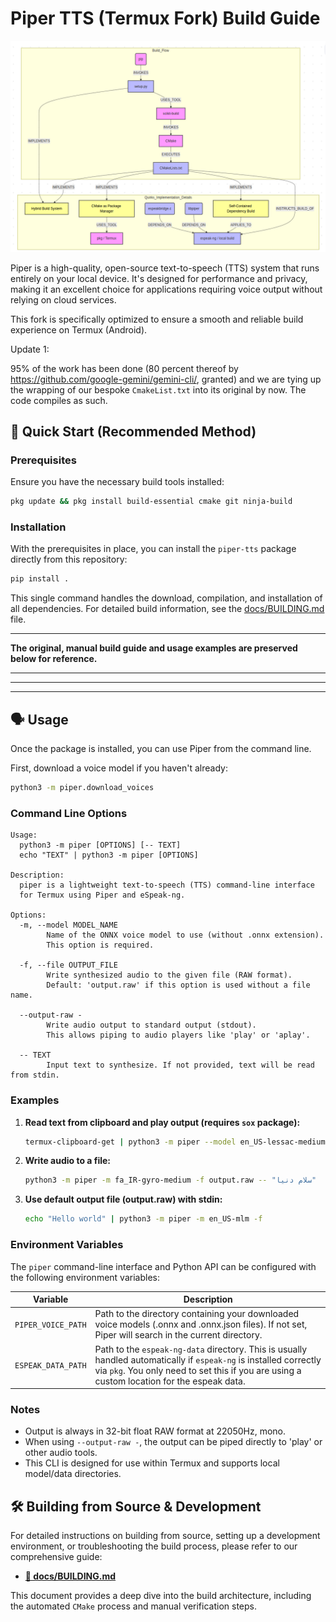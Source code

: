 # Piper TTS (Termux Fork) Build Guide

![Build Architecture](Architecture_materials/Mermaid%20Piper%2002.png)

Piper is a high-quality, open-source text-to-speech (TTS) system that runs entirely on your local device. It's designed for performance and privacy, making it an excellent choice for applications requiring voice output without relying on cloud services.

This fork is specifically optimized to ensure a smooth and reliable build experience on Termux (Android).

Update 1: 

95% of the work has been done (80 percent thereof by https://github.com/google-gemini/gemini-cli/, granted) and we are tying up the wrapping of our bespoke `CmakeList.txt` into its original by now. The code compiles as such. 


## 🚀 Quick Start (Recommended Method)

### Prerequisites

Ensure you have the necessary build tools installed:

```bash
pkg update && pkg install build-essential cmake git ninja-build
```

### Installation

With the prerequisites in place, you can install the `piper-tts` package directly from this repository:

```bash
pip install .
```

This single command handles the download, compilation, and installation of all dependencies. For detailed build information, see the [docs/BUILDING.md](docs/BUILDING.md) file.

---

**The original, manual build guide and usage examples are preserved below for reference.**

---






---






---



## 🗣️ Usage

Once the package is installed, you can use Piper from the command line.

First, download a voice model if you haven't already:
```bash
python3 -m piper.download_voices
```

### Command Line Options

```
Usage:
  python3 -m piper [OPTIONS] [-- TEXT]
  echo "TEXT" | python3 -m piper [OPTIONS]

Description:
  piper is a lightweight text-to-speech (TTS) command-line interface
  for Termux using Piper and eSpeak-ng.

Options:
  -m, --model MODEL_NAME
        Name of the ONNX voice model to use (without .onnx extension).
        This option is required.

  -f, --file OUTPUT_FILE
        Write synthesized audio to the given file (RAW format).
        Default: 'output.raw' if this option is used without a file name.

  --output-raw -
        Write audio output to standard output (stdout).
        This allows piping to audio players like 'play' or 'aplay'.

  -- TEXT
        Input text to synthesize. If not provided, text will be read from stdin.
```

### Examples

1.  **Read text from clipboard and play output (requires `sox` package):**

    ```bash
    termux-clipboard-get | python3 -m piper --model en_US-lessac-medium --output-raw | play -t raw -r 22050 -e signed-integer -b 16 -c 1 -
    ```

2.  **Write audio to a file:**

    ```bash
    python3 -m piper -m fa_IR-gyro-medium -f output.raw -- "سلام دنیا"
    ```

3.  **Use default output file (output.raw) with stdin:**

    ```bash
    echo "Hello world" | python3 -m piper -m en_US-mlm -f
    ```

### Environment Variables

The `piper` command-line interface and Python API can be configured with the following environment variables:

| Variable | Description |
|---|---|
| `PIPER_VOICE_PATH` | Path to the directory containing your downloaded voice models (.onnx and .onnx.json files). If not set, Piper will search in the current directory. |
| `ESPEAK_DATA_PATH` | Path to the `espeak-ng-data` directory. This is usually handled automatically if `espeak-ng` is installed correctly via `pkg`. You only need to set this if you are using a custom location for the espeak data. |

### Notes

- Output is always in 32-bit float RAW format at 22050Hz, mono.
- When using `--output-raw -`, the output can be piped directly to 'play' or other audio tools.
- This CLI is designed for use within Termux and supports local model/data directories.

## 🛠️ Building from Source & Development

For detailed instructions on building from source, setting up a development environment, or troubleshooting the build process, please refer to our comprehensive guide:

*   **[📄 docs/BUILDING.md](docs/BUILDING.md)**

This document provides a deep dive into the build architecture, including the automated `CMake` process and manual verification steps.
 
